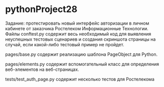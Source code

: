 # pythonProject28
Задание: протестировать новый интерфейс авторизации в личном кабинете от заказчика Ростелеком Информационные Технологии. 
Файлы conftest.py содержит весь необходимый код для выявления неуспешных тестовых сценариев и создания скриншота страницы на случай, если какой-либо тестовый пример не пройдет.

pages/base.py содержит реализацию шаблона PageObject для Python.

pages/elements.py содержит вспомогательный класс для определения веб-элементов на веб-страницах.

tests/test_auth_page.py содержит несколько тестов для Ростелекома
